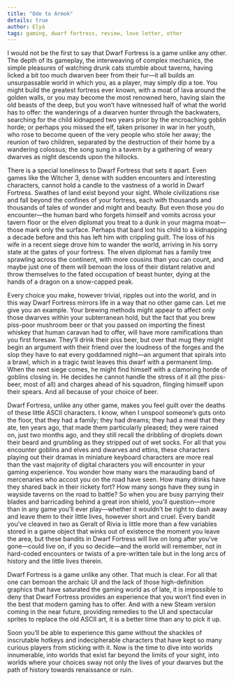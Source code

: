 ```yaml
---
title: "Ode to Armok"
details: true
author: Elyá
tags: gaming, dwarf fortress, review, love letter, other
---
```


I would not be the first to say that Dwarf Fortress is a game unlike any other. The depth of its gameplay, the interweaving of complex mechanics, the simple pleasures of watching drunk cats stumble about taverns, having licked a bit too much dwarven beer from their fur—it all builds an unsurpassable world in which you, as a player, may simply dip a toe. You might build the greatest fortress ever known, with a moat of lava around the golden walls, or you may become the most renowned hero, having slain the old beasts of the deep, but you won’t have witnessed half of what the world has to offer: the wanderings of a dwarven hunter through the backwaters, searching for the child kidnapped two years prior by the encroaching goblin horde; or perhaps you missed the elf, taken prisoner in war in her youth, who rose to become queen of the very people who stole her away; the reunion of two children, separated by the destruction of their home by a wandering colossus; the song sung in a tavern by a gathering of weary dwarves as night descends upon the hillocks.

There is a special loneliness to Dwarf Fortress that sets it apart. Even games like the Witcher 3, dense with sudden encounters and interesting characters, cannot hold a candle to the vastness of a world in Dwarf Fortress. Swathes of land exist beyond your sight. Whole civilizations rise and fall beyond the confines of your fortress, each with thousands and thousands of tales of wonder and might and beauty. But even those you do encounter—the human bard who forgets himself and vomits across your tavern floor or the elven diplomat you treat to a dunk in your magma moat—those mark only the surface. Perhaps that bard lost his child to a kidnapping a decade before and this has left him with crippling guilt. The loss of his wife in a recent siege drove him to wander the world, arriving in his sorry state at the gates of your fortress. The elven diplomat has a family tree sprawling across the continent, with more cousins than you can count, and maybe just one of them will bemoan the loss of their distant relative and throw themselves to the fated occupation of beast hunter, dying at the hands of a dragon on a snow-capped peak.

Every choice you make, however trivial, ripples out into the world, and in this way Dwarf Fortress mirrors life in a way that no other game can. Let me give you an example. Your brewing methods might appear to affect only those dwarves within your subterranean hold, but the fact that you brew piss-poor mushroom beer or that you passed on importing the finest whiskey that human caravan had to offer, will have more ramifications than you first foresaw. They’ll drink their piss beer, but over that mug they might begin an argument with their friend over the loudness of the forges and the slop they have to eat every goddamned night—an argument that spirals into a brawl, which in a tragic twist leaves this dwarf with a permanent limp. When the next siege comes, he might find himself with a clamoring horde of goblins closing in. He decides he cannot handle the stress of it all (the piss-beer, most of all) and charges ahead of his squadron, flinging himself upon their spears.
And all because of your choice of beer.

Dwarf Fortress, unlike any other game, makes you feel guilt over the deaths of these little ASCII characters. I know, when I unspool someone’s guts onto the floor, that they had a family; they had dreams; they had a meal that they ate, ten years ago, that made them particularly pleased; they were rained on, just two months ago, and they still recall the dribbling of droplets down their beard and grumbling as they stripped out of wet socks. For all that you encounter goblins and elves and dwarves and ettins, these characters playing out their dramas in miniature keyboard characters are more real than the vast majority of digital characters you will encounter in your gaming experience.
You wonder how many wars the marauding band of mercenaries who accost you on the road have seen. How many drinks have they shared back in their rickety fort? How many songs have they sung in wayside taverns on the road to battle? So when you are busy parrying their blades and barricading behind a great iron shield, you’ll question—more than in any game you’ll ever play—whether it wouldn’t be right to dash away and leave them to their little lives, however short and cruel. Every bandit you’ve cleaved in two as Geralt of Rivia is little more than a few variables stored in a game object that winks out of existence the moment you leave the area, but these bandits in Dwarf Fortress will live on long after you’ve gone—could live on, if you so decide—and the world will remember, not in hard-coded encounters or twists of a pre-written tale but in the long arcs of history and the little lives therein.

Dwarf Fortress is a game unlike any other. That much is clear. For all that one can bemoan the archaic UI and the lack of those high-definition graphics that have saturated the gaming world as of late, it is impossible to deny that Dwarf Fortress provides an experience that you won’t find even in the best that modern gaming has to offer. And with a new Steam version coming in the near future, providing remedies to the UI and spectacular sprites to replace the old ASCII art, it is a better time than any to pick it up.

Soon you’ll be able to experience this game without the shackles of inscrutable hotkeys and indecipherable characters that have kept so many curious players from sticking with it. Now is the time to dive into worlds innumerable, into worlds that exist far beyond the limits of your sight, into worlds where your choices sway not only the lives of your dwarves but the path of history towards renaissance or ruin.